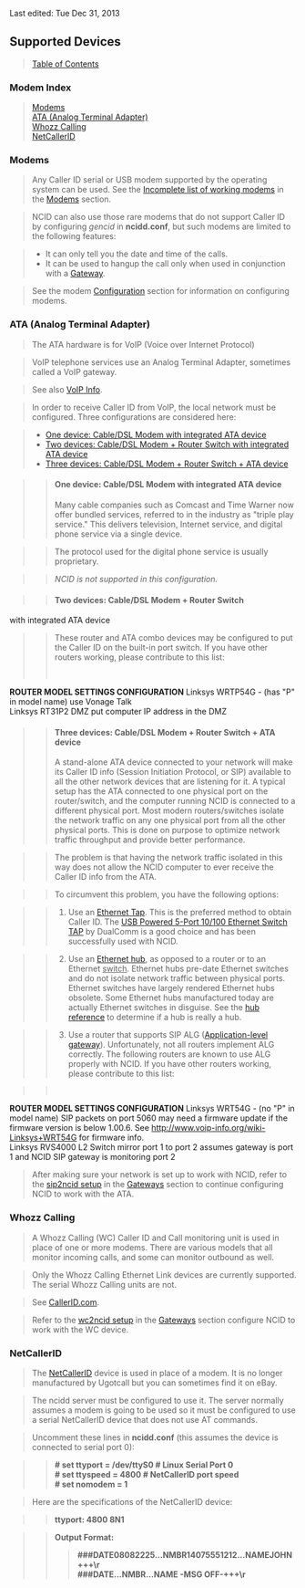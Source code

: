 Last edited: Tue Dec 31, 2013

## <a name="devices_top"></a>Supported Devices
  
> [Table of Contents](#doc_top)

### Modem Index

> [Modems](#devices_modem)  
  [ATA (Analog Terminal Adapter)](#devices_ata)  
  [Whozz Calling](#devices_wc)  
  [NetCallerID](#devices_id)

### <a name="devices_modem"></a>Modems

> Any Caller ID serial or USB modem supported by the operating system
  can be used.
  See the [Incomplete list of working modems](#modems_list) in the
  [Modems](#modems_top) section.

> NCID can also use those rare modems that do not support Caller
    ID by configuring *gencid* in **ncidd.conf**, but such modems 
    are limited to the following features:

> - It can only tell you the date and time of the calls.
> - It can be used to hangup the call only when used in conjunction with a
    [Gateway](#gateways_top).

> See the modem [Configuration](#modems_mconf) section for information on
  configuring modems.

### <a name="devices_ata"></a>ATA (Analog Terminal Adapter)

> The ATA hardware is for VoIP (Voice over Internet Protocol)

> VoIP telephone services use an Analog Terminal Adapter, sometimes
  called a VoIP gateway.

> See also [VoIP Info](http://www.voip-info.org/wiki/view/ATA).

> In order to receive Caller ID from VoIP, the local network must be
  configured. Three configurations are considered here:

> - [One device: Cable/DSL Modem with integrated ATA device](#devices_d)  
> - [Two devices: Cable/DSL Modem + Router Switch with integrated ATA device](#devices_mr)  
> - [Three devices: Cable/DSL Modem + Router Switch + ATA device](#devices_mrd)    

>> #### <a name="devices_d"></a>One device: Cable/DSL Modem with integrated ATA device
>> Many cable companies such as Comcast and Time Warner now offer bundled
   services, referred to in the industry as "triple play service." This
   delivers television, Internet service, and digital phone service via
   a single device.

>> The protocol used for the digital phone service is usually proprietary.  

>> *NCID is not supported in this configuration.*

>> #### <a name="devices_mr"></a>Two devices: Cable/DSL Modem + Router Switch
   with integrated ATA device
>> These router and ATA combo devices may be configured to put the Caller ID 
   on the built-in port switch. If you have other routers working, please 
   contribute to this list:
>> <pre>
<b>ROUTER    MODEL      SETTINGS     CONFIGURATION</b>
Linksys  WRTP54G        -         (has "P" in model name)
                                      use Vonage Talk<br>
Linksys  RT31P2        DMZ        put computer IP address in the DMZ
</pre>
>> #### <a name="devices_mrd"></a>Three devices: Cable/DSL Modem + Router Switch + ATA device
>> A stand-alone ATA device connected to your network will make its Caller ID
   info (Session Initiation Protocol, or SIP) available to all the other
   network devices that are listening for it. A typical setup has the ATA
   connected to one physical port on the router/switch, and the computer
   running NCID is connected to a different physical port. Most modern
   routers/switches isolate the network traffic on any one physical port
   from all the other physical ports. This is done on purpose to optimize
   network traffic throughput and provide better performance.

>> The problem is that having the network traffic isolated in this way does
   not allow the NCID computer to ever receive the Caller ID info from the
   ATA.

>> To circumvent this problem, you have the following options:

>> 1. Use an [Ethernet Tap](http://en.wikipedia.org/wiki/Network_tap).
      This is the preferred method to obtain Caller ID. The 
      [USB Powered 5-Port 10/100 Ethernet Switch TAP](http://www.dual-comm.com/port-mirroring-LAN_switch.htm)
      by DualComm is a good choice and has been successfully used with NCID.    

>> 2. Use an [Ethernet <u>hub</u>](http://en.wikipedia.org/wiki/Ethernet_hubs), 
      as opposed to a router or to an Ethernet <u>switch</u>. Ethernet hubs
      pre-date Ethernet switches and do not isolate network traffic between
      physical ports.  Ethernet switches have largely rendered Ethernet hubs
      obsolete. Some Ethernet hubs manufactured today are actually Ethernet
      switches in disguise. See the 
      [hub reference](http://wiki.wireshark.org/HubReference)
      to determine if a hub is really a hub.    

>> 3. Use a router that supports SIP ALG 
      ([Application-level gateway](http://www.voip-info.org/wiki/view/Routers+SIP+ALG)).
      Unfortunately, not all routers implement ALG correctly. The following
      routers are known to use ALG properly with NCID. If you have other
      routers working, please contribute to this list:

>> <pre>
<b>ROUTER    MODEL      SETTINGS     CONFIGURATION</b>
Linksys  WRT54G         -         (no "P" in model name) 
                                      SIP packets on port 5060 may need a firmware update if the firmware
                                      version is below 1.00.6. 
                                      See http://www.voip-info.org/wiki-Linksys+WRT54G for firmware info.<br>
Linksys  RVS4000     L2 Switch    mirror port 1 to port 2 
                                      assumes gateway is port 1 and NCID SIP gateway is monitoring port 2
</pre>

> After making sure your network is set up to work with NCID, refer to the
  [sip2ncid setup](#gateways_sip) in the 
  [Gateways](#gateways_top) section to continue configuring 
  NCID to work with the ATA.

### <a name="devices_wc"></a>Whozz Calling

> A Whozz Calling (WC) Caller ID and Call monitoring unit is used in place
  of one or more modems.  There are various models that all monitor incoming
  calls, and some can monitor outbound as well.
  
> Only the Whozz Calling Ethernet Link devices are currently supported.
  The serial Whozz Calling units are not.

> See [CallerID.com](http://CallerID.com).

> Refer to the [wc2ncid setup](#gateways_wc) in the 
   [Gateways](#gateways_top) section configure 
   NCID to work with the WC device.

### <a name="devices_id"></a>NetCallerID

> The [NetCallerID](http://bedford.nyws.com/BI.asp?Page=CBG/BI/Feb2002/eye.htm#2)
  device is used in place of a modem. It is no longer manufactured by Ugotcall
  but you can sometimes find it on eBay.

> The ncidd server must be configured to use it.  The server normally
  assumes a modem is going to be used so it must be configured to use
  a serial NetCallerID device that does not use AT commands.

> Uncomment these lines in **ncidd.conf** (this assumes the device is connected
  to serial port 0):

>> **# set ttyport = /dev/ttyS0               # Linux Serial Port 0**  
>> **# set ttyspeed = 4800 # NetCallerID port speed**  
>> **# set nomodem = 1**


> Here are the specifications of the NetCallerID device:

>> **ttyport: 4800 8N1**

>> **Output Format:**
>>> **###DATE08082225...NMBR14075551212...NAMEJOHN+++\r**  
    **###DATE...NMBR...NAME   -MSG OFF-+++\r**

